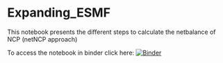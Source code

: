# Expanding_ESMF

This notebook presents the different steps to calculate the netbalance of NCP (netNCP approach)

To access the notebook in binder click here: [![Binder](https://mybinder.org/badge_logo.svg)](https://mybinder.org/v2/gh/mneyret/Expanding_ESMF/main?labpath=Tutorial_netNCP.ipynb)

